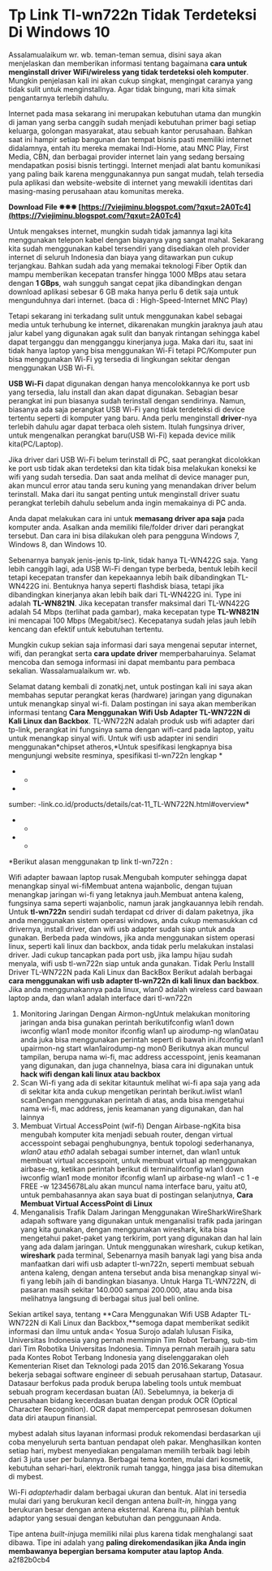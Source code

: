 # Tp Link Tl-wn722n Tidak Terdeteksi Di Windows 10
 
 
Assalamualaikum wr. wb. teman-teman semua, disini saya akan menjelaskan dan memberikan informasi tentang bagaimana **cara untuk menginstall driver WiFi/wireless yang tidak terdeteksi oleh komputer**. Mungkin penjelasan kali ini akan cukup singkat, mengingat caranya yang tidak sulit untuk menginstallnya. Agar tidak bingung, mari kita simak pengantarnya terlebih dahulu.
 
Internet pada masa sekarang ini merupakan kebutuhan utama dan mungkin di jaman yang serba canggih sudah menjadi kebutuhan primer bagi setiap keluarga, golongan masyarakat, atau sebuah kantor perusahaan. Bahkan saat ini hampir setiap bangunan dan tempat bisnis pasti memiliki internet didalamnya, entah itu mereka memakai Indi-Home, atau MNC Play, First Media, CBN, dan berbagai provider internet lain yang sedang bersaing mendapatkan posisi bisnis tertinggi. Internet menjadi alat bantu komunikasi yang paling baik karena menggunakannya pun sangat mudah, telah tersedia pula aplikasi dan website-website di internet yang mewakili identitas dari masing-masing perusahaan atau komunitas mereka.
 
**Download File ✵✵✵ [https://7viejiminu.blogspot.com/?qxut=2A0Tc4](https://7viejiminu.blogspot.com/?qxut=2A0Tc4)**


 
Untuk mengakses internet, mungkin sudah tidak jamannya lagi kita menggunakan telepon kabel dengan biayanya yang sangat mahal. Sekarang kita sudah menggunakan kabel tersendiri yang disediakan oleh provider internet di seluruh Indonesia dan biaya yang ditawarkan pun cukup terjangkau. Bahkan sudah ada yang memakai teknologi Fiber Optik dan mampu memberikan kecepatan transfer hingga 1000 MBps atau setara dengan **1 GBps**, wah sungguh sangat cepat jika dibandingkan dengan download aplikasi sebesar 6 GB maka hanya perlu 6 detik saja untuk mengunduhnya dari internet. (baca di : High-Speed-Internet MNC Play)
 
Tetapi sekarang ini terkadang sulit untuk menggunakan kabel sebagai media untuk terhubung ke internet, dikarenakan mungkin jaraknya jauh atau jalur kabel yang digunakan agak sulit dan banyak rintangan sehingga kabel dapat terganggu dan mengganggu kinerjanya juga. Maka dari itu, saat ini tidak hanya laptop yang bisa menggunakan Wi-Fi tetapi PC/Komputer pun bisa menggunakan Wi-Fi yg tersedia di lingkungan sekitar dengan menggunakan USB Wi-Fi.
 
**USB Wi-Fi** dapat digunakan dengan hanya mencolokkannya ke port usb yang tersedia, lalu install dan akan dapat digunakan. Sebagian besar perangkat ini pun biasanya sudah terinstall dengan sendirinya. Namun, biasanya ada saja perangkat USB Wi-Fi yang tidak terdeteksi di device tertentu seperti di komputer yang baru. Anda perlu menginstall **driver**-nya terlebih dahulu agar dapat terbaca oleh sistem. Itulah fungsinya driver, untuk mengenalkan perangkat baru(USB Wi-Fi) kepada device milik kita(PC/Laptop).
 
Jika driver dari USB Wi-Fi belum terinstall di PC, saat perangkat dicolokkan ke port usb tidak akan terdeteksi dan kita tidak bisa melakukan koneksi ke wifi yang sudah tersedia. Dan saat anda melihat di device manager pun, akan muncul error atau tanda seru kuning yang menandakan driver belum terinstall. Maka dari itu sangat penting untuk menginstall driver suatu perangkat terlebih dahulu sebelum anda ingin memakainya di PC anda.
 
Anda dapat melakukan cara ini untuk **memasang driver apa saja** pada komputer anda. Asalkan anda memiliki file/folder driver dari perangkat tersebut. Dan cara ini bisa dilakukan oleh para pengguna Windows 7, Windows 8, dan Windows 10.
 
Sebenarnya banyak jenis-jenis tp-link, tidak hanya TL-WN422G saja. Yang lebih canggih lagi, ada USB Wi-Fi dengan type berbeda, bentuk lebih kecil tetapi kecepatan transfer dan kepekaannya lebih baik dibandingkan TL-WN422G ini. Bentuknya hanya seperti flashdisk biasa, tetapi jika dibandingkan kinerjanya akan lebih baik dari TL-WN422G ini. Type ini adalah **TL-WN821N**. Jika kecepatan transfer maksimal dari TL-WN422G adalah 54 Mbps (terlihat pada gambar), maka kecepatan type **TL-WN821N** ini mencapai 100 Mbps (Megabit/sec). Kecepatanya sudah jelas jauh lebih kencang dan efektif untuk kebutuhan tertentu.

Mungkin cukup sekian saja informasi dari saya mengenai seputar internet, wifi, dan perangkat serta **cara update driver** memperbaharuinya. Selamat mencoba dan semoga informasi ini dapat membantu para pembaca sekalian.
 Wassalamualaikum wr. wb.
 
Selamat datang kembali di zonatkj.net, untuk postingan kali ini saya akan membahas seputar perangkat keras (hardware) jaringan yang digunakan untuk menangkap sinyal wi-fi. Dalam postingan ini saya akan memberikan informasi tentang **Cara Menggunakan Wifi Usb Adapter TL-WN722N di Kali Linux dan Backbox**. TL-WN722N adalah produk usb wifi adapter dari tp-link, perangkat ini fungsinya sama dengan wifi-card pada laptop, yaitu untuk menangkap sinyal wifi. Untuk wifi usb adapter ini sendiri menggunakan*chipset atheros,*Untuk spesifikasi lengkapnya bisa mengunjungi website resminya, spesifikasi tl-wn722n lengkap
*
* *
*
sumber: -link.co.id/products/details/cat-11\_TL-WN722N.html#overview*
* *
* *
*Berikut alasan menggunakan tp link tl-wn722n :

Wifi adapter bawaan laptop rusak.Mengubah komputer sehingga dapat menangkap sinyal wi-fiMembuat antena wajanbolic, dengan tujuan menangkap jaringan wi-fi yang letaknya jauh.Membuat antena kaleng, fungsinya sama seperti wajanbolic, namun jarak jangkauannya lebih rendah.
Untuk **tl-wn722n** sendiri sudah terdapat cd driver di dalam paketnya, jika anda menggunakan sistem operasi windows, anda cukup memasukkan cd drivernya, install driver, dan wifi usb adapter sudah siap untuk anda gunakan. 
Berbeda pada windows, jika anda menggunakan sistem operasi linux, seperti kali linux dan backbox, anda tidak perlu melakukan instalasi driver. Jadi cukup tancapkan pada port usb, jika lampu hijau sudah menyala, wifi usb tl-wn722n siap untuk anda gunakan.
Tidak Perlu Installl Driver TL-WN722N pada Kali Linux dan BackBox
Berikut adalah berbagai **cara menggunakan wifi usb adapter tl-wn722n di kali linux dan backbox**. Jika anda menggunakannya pada linux, wlan0 adalah wireless card bawaan laptop anda, dan wlan1 adalah interface dari tl-wn722n
1. Monitoring Jaringan Dengan Airmon-ngUntuk melakukan monitoring jaringan anda bisa gunakan perintah berikutifconfig wlan1 down
iwconfig wlan1 mode monitor
ifconfig wlan1 up
airodump-ng wlan0atau anda juka bisa menggunakan perintah seperti di bawah ini.ifconfig wlan1 upairmon-ng start wlan1airodump-ng mon0 Berikutnya akan muncul tampilan, berupa nama wi-fi, mac address accesspoint, jenis keamanan yang digunakan, dan juga channelnya, biasa cara ini digunakan untuk **hack wifi dengan kali linux atau backbox**
2. Scan Wi-fi yang ada di sekitar kitauntuk melihat wi-fi apa saja yang ada di sekitar kita anda cukup mengetikan perintah berikut.iwlist wlan1 scanDengan menggunakan perintah di atas, anda bisa mengetahui nama wi-fi, mac address, jenis keamanan yang digunakan, dan hal lainnya
3. Membuat Virtual AccessPoint (wif-fi) Dengan Airbase-ngKita bisa mengubah komputer kita menjadi sebuah router, dengan virtual accesspoint sebagai penghubungnya, bentuk topologi sederhananya, *wlan0* atau *eth0* adalah sebagai sumber internet, dan wlan1 untuk membuat virtual accesspoint, untuk membuat virtual ap menggunakan airbase-ng, ketikan perintah berikut di terminalifconfig wlan1 down
iwconfig wlan1 mode monitor
ifconfig wlan1 up
airbase-ng wlan1 -c 1 -e FREE -w 12345678Lalu akan muncul nama interface baru, yaitu at0, untuk pembahasannya akan saya buat di postingan selanjutnya, **Cara Membuat Virtual AccessPoint di Linux**
4. Menganalisis Trafik Dalam Jaringan Menggunakan WireSharkWireShark adapah software yang digunakan untuk menganalisi trafik pada jaringan yang kita gunakan, dengan menggunakan wireshark, kita bisa mengetahui paket-paket yang terkirim, port yang digunakan dan hal lain yang ada dalam jaringan. Untuk menggunakan wireshark, cukup ketikan, **wireshark** pada terminal, 
Sebenarnya masih banyak lagi yang bisa anda manfaatkan dari wifi usb adapter tl-wn722n, seperti membuat sebuah antena kaleng, dengan antena tersebut anda bisa menangkap sinyal wi-fi yang lebih jaih di bandingkan biasanya.
Untuk Harga TL-WN722N, di pasaran masih sekitar 140.000 sampai 200.000, atau anda bisa melihatnya langsung di berbagai situs jual beli online.

Sekian artikel saya, tentang **Cara Menggunakan Wifi USB Adapter TL-WN722N di Kali Linux dan Backbox,**semoga dapat memberikat sedikit informasi dan ilmu untuk anda< 
Yosua Surojo adalah lulusan Fisika, Universitas Indonesia yang pernah memimpin Tim Robot Terbang, sub-tim dari Tim Robotika Universitas Indonesia. Timnya pernah meraih juara satu pada Kontes Robot Terbang Indonesia yang diselenggarakan oleh Kementerian Riset dan Teknologi pada 2015 dan 2016.Sekarang Yosua bekerja sebagai software engineer di sebuah perusahaan startup, Datasaur. Datasaur berfokus pada produk berupa labeling tools untuk membuat sebuah program kecerdasan buatan (AI). Sebelumnya, ia bekerja di perusahaan bidang kecerdasan buatan dengan produk OCR (Optical Character Recognition). OCR dapat mempercepat pemrosesan dokumen data diri ataupun finansial.
 
mybest adalah situs layanan informasi produk rekomendasi berdasarkan uji coba menyeluruh serta bantuan pendapat oleh pakar. Menghasilkan konten setiap hari, mybest menyediakan pengalaman memilih terbaik bagi lebih dari 3 juta user per bulannya. Berbagai tema konten, mulai dari kosmetik, kebutuhan sehari-hari, elektronik rumah tangga, hingga jasa bisa ditemukan di mybest.
 
Wi-Fi *adapter*hadir dalam berbagai ukuran dan bentuk. Alat ini tersedia mulai dari yang berukuran kecil dengan antena *built-in,* hingga yang berukuran besar dengan antena eksternal. Karena itu, pilihlah bentuk adaptor yang sesuai dengan kebutuhan dan penggunaan Anda.

 
Tipe antena *built-in*juga memiliki nilai plus karena tidak menghalangi saat dibawa. Tipe ini adalah yang **paling direkomendasikan jika Anda ingin membawanya bepergian bersama komputer atau laptop Anda**.
 a2f82b0cb4
 
